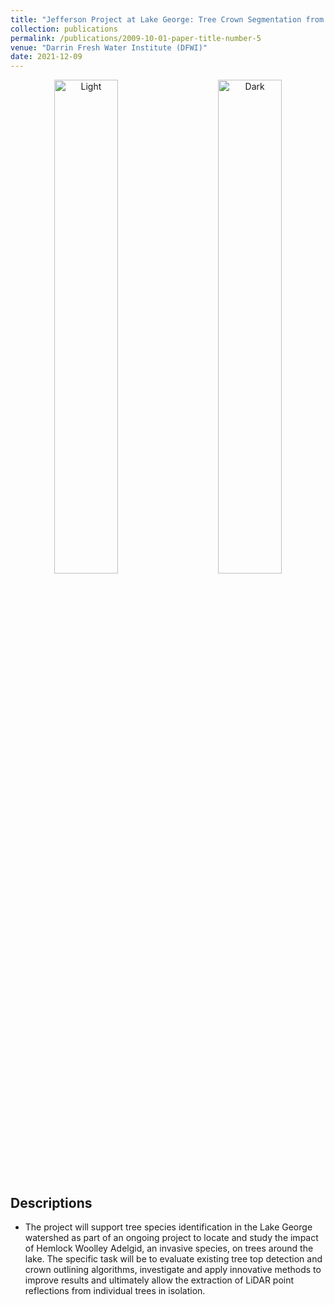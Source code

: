 ```yaml
---
title: "Jefferson Project at Lake George: Tree Crown Segmentation from LiDAR Data"
collection: publications
permalink: /publications/2009-10-01-paper-title-number-5
venue: "Darrin Fresh Water Institute (DFWI)"
date: 2021-12-09
---
```


<p align="center">
  <img alt="Light" src="https://haowen-he.github.io/images/Screen Shot 2021-08-25 at 5.17.04 AM.png" width="45%">
&nbsp; &nbsp; &nbsp; &nbsp;
  <img alt="Dark" src="https://haowen-he.github.io/images/Screen Shot 2021-08-25 at 5.18.16 AM.png" width="45%">
</p>

## Descriptions
* The project will support tree species identification in the Lake George watershed as part of an ongoing project to locate and study the impact of Hemlock Woolley Adelgid, an invasive species, on trees around the lake. The specific task will be to evaluate existing tree top detection and crown outlining algorithms, investigate and apply innovative methods to improve results and ultimately allow the extraction of LiDAR point reflections from individual trees in isolation.

